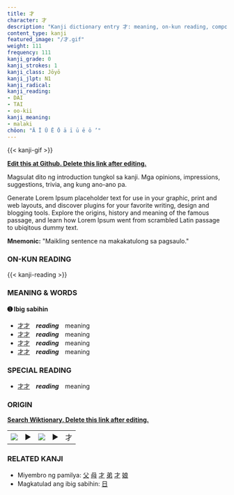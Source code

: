 ```yaml
---
title: 才
character: 才
description: "Kanji dictionary entry 才: meaning, on-kun reading, compounds, origin, related kanji"
content_type: kanji
featured_image: "/才.gif"
weight: 111
frequency: 111
kanji_grade: 0
kanji_strokes: 1
kanji_class: Jōyō
kanji_jlpt: N1
kanji_radical: 
kanji_reading: 
- DAI
- TAI
- oo-kii
kanji_meaning:
- malaki
chōon: "Ā Ī Ū Ē Ō ā ī ū ē ō ’"
---
```

[//]: # (Don't edit the line below. Kanji animated GIF code is automatically generated.)
{{< kanji-gif >}}

[//]: # (Edit below this line.)

**[Edit this at Github. Delete this link after editing.](https://github.com/tim0g/tim/tree/main/content/kanji/才/index.md)**

Magsulat dito ng introduction tungkol sa kanji. Mga opinions, impressions, suggestions, trivia, ang kung ano-ano pa.

Generate Lorem Ipsum placeholder text for use in your graphic, print and web layouts, and discover plugins for your favorite writing, design and blogging tools. Explore the origins, history and meaning of the famous passage, and learn how Lorem Ipsum went from scrambled Latin passage to ubiqitous dummy text.
 
**Mnemonic:** "Maikling sentence na makakatulong sa pagsaulo."

### ON-KUN READING

[//]: # (Don't edit the line below. ON-KUN READING code is automatically generated.)
{{< kanji-reading >}}

### MEANING & WORDS

#### ➊ **Ibig sabihin**
  - [才](../才)[才](../才)　***reading***　meaning
  - [才](../才)[才](../才)　***reading***　meaning
  - [才](../才)[才](../才)　***reading***　meaning
  - [才](../才)[才](../才)　***reading***　meaning

### SPECIAL READING
  - [才](../才)[才](../才)　***reading***　meaning

### ORIGIN

**[Search Wiktionary. Delete this link after editing.](https://wiktionary.org/wiki/才)**
<table class="kanji-table"><tr><td>
<img src="60px-才-bronze.svg.png">
</td><td>▶</td><td>
<img src="60px-才-oracle.svg.png">
</td><td>▶</td>
<td class="kanji-origin">才</td>
</tr></table>

### RELATED KANJI
- Miyembro ng pamilya: [父](../父) [母](../母) [才](../才) [弟](../弟) [才](../才) [娘](../娘)
- Magkatulad ang ibig sabihin: [日](../日)
